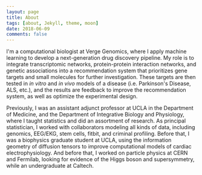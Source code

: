```yaml
---
layout: page
title: About
tags: [about, Jekyll, theme, moon]
date: 2018-06-09
comments: false
---
```

    

    
I'm a computational biologist at <a href="http://vergegenomics.com" style="text-decoration:none">Verge Genomics</a>, where I apply machine learning to develop a next-generation drug discovery pipeline. My role is to integrate transcriptomic networks, protein-protein interaction networks, and genetic associations into a recommendation system that prioritizes gene targets and small molecules for further investigation. These targets are then tested in *in vitro* and *in vivo* models of a disease (i.e. Parkinson's Disease, ALS, etc.), and the results are feedback to improve the recommendation system, as well as optimize the experimental design.

Previously, I was an assistant adjunct professor at UCLA in the Department of Medicine, and the Department of Integrative Biology and Physiology, where I taught statistics and did an assortment of research. As principal statistician, I worked with collaborators modeling all kinds of data, including genomics, EEG/EKG, stem cells, fitbit, and criminal profiling. Before that, I was a biophysics graduate student at UCLA, using the information geometry of diffusion tensors to improve computational models of cardiac electrophysiology. And before that, I worked on particle physics at CERN and Fermilab, looking for evidence of the Higgs boson and supersymmetry, while an undergraduate at Caltech. 

